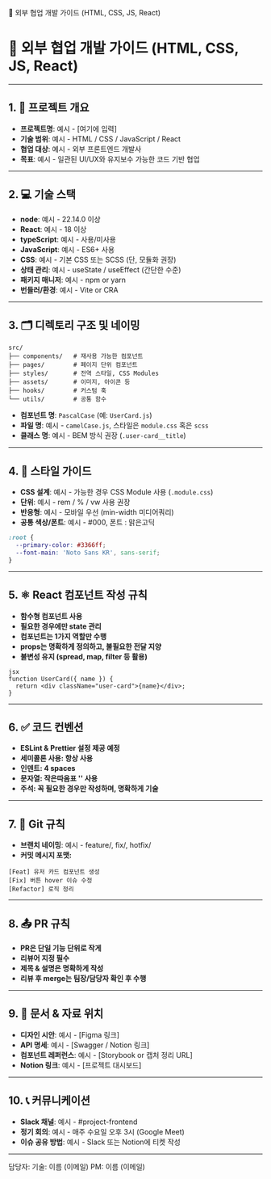 📘 외부 협업 개발 가이드 (HTML, CSS, JS, React)
# 📘 외부 협업 개발 가이드 (HTML, CSS, JS, React)

---

## 1. 📌 프로젝트 개요
- **프로젝트명**: 예시 - [여기에 입력]
- **기술 범위**: 예시 - HTML / CSS / JavaScript / React
- **협업 대상**: 예시 - 외부 프론트엔드 개발사
- **목표**: 예시 - 일관된 UI/UX와 유지보수 가능한 코드 기반 협업

---

## 2. 💻 기술 스택
- **node**: 예시 - 22.14.0 이상
- **React**: 예시 - 18 이상
- **typeScript**: 예시 - 사용/미사용
- **JavaScript**: 예시 - ES6+ 사용
- **CSS**: 예시 - 기본 CSS 또는 SCSS (단, 모듈화 권장)
- **상태 관리**: 예시 - useState / useEffect (간단한 수준)
- **패키지 매니저**: 예시 - npm or yarn
- **번들러/환경**: 예시 - Vite or CRA

---

## 3. 🗂 디렉토리 구조 및 네이밍
```
src/
├── components/   # 재사용 가능한 컴포넌트
├── pages/        # 페이지 단위 컴포넌트
├── styles/       # 전역 스타일, CSS Modules
├── assets/       # 이미지, 아이콘 등
├── hooks/        # 커스텀 훅
└── utils/        # 공통 함수
```
- **컴포넌트 명**: `PascalCase` (예: `UserCard.js`)
- **파일 명**: 예시 - `camelCase.js`, 스타일은 `module.css` 혹은 `scss`
- **클래스 명**: 예시 - BEM 방식 권장 (`.user-card__title`)

---

## 4. 🎨 스타일 가이드
- **CSS 설계**: 예시 - 가능한 경우 CSS Module 사용 (`.module.css`)
- **단위**: 예시 - rem / % / vw 사용 권장
- **반응형**: 예시 - 모바일 우선 (min-width 미디어쿼리)
- **공통 색상/폰트**: 예시 - #000, 폰트 : 맑은고딕

```css
:root {
  --primary-color: #3366ff;
  --font-main: 'Noto Sans KR', sans-serif;
}
```
---
## 5. ⚛ React 컴포넌트 작성 규칙
- **함수형 컴포넌트 사용**
- **필요한 경우에만 state 관리**
- **컴포넌트는 1가지 역할만 수행**
- **props는 명확하게 정의하고, 불필요한 전달 지양**
- **불변성 유지 (spread, map, filter 등 활용)**
```
jsx
function UserCard({ name }) {
  return <div className="user-card">{name}</div>;
}
```

---
## 6. ✅ 코드 컨벤션
- **ESLint & Prettier 설정 제공 예정**
- **세미콜론 사용: 항상 사용**
- **인덴트: 4 spaces**
- **문자열: 작은따옴표 '' 사용**
- **주석: 꼭 필요한 경우만 작성하며, 명확하게 기술**
---
## 7. 🔁 Git 규칙
- **브랜치 네이밍**: 예시 - feature/, fix/, hotfix/
- **커밋 메시지 포맷:**
```
[Feat] 유저 카드 컴포넌트 생성
[Fix] 버튼 hover 이슈 수정
[Refactor] 로직 정리
```
---
## 8. 📤 PR 규칙
- **PR은 단일 기능 단위로 작게**
- **리뷰어 지정 필수**
- **제목 & 설명은 명확하게 작성**
- **리뷰 후 merge는 팀장/담당자 확인 후 수행**
---
## 9. 📄 문서 & 자료 위치
- **디자인 시안**: 예시 - [Figma 링크]
- **API 명세**: 예시 - [Swagger / Notion 링크]
- **컴포넌트 레퍼런스**: 예시 - [Storybook or 캡처 정리 URL]
- **Notion 링크**: 예시 - [프로젝트 대시보드]
---
## 10. 📞 커뮤니케이션
- **Slack 채널**: 예시 - #project-frontend
- **정기 회의**: 예시 - 매주 수요일 오후 3시 (Google Meet)
- **이슈 공유 방법**: 예시 - Slack 또는 Notion에 티켓 작성
---
담당자:
기술: 이름 (이메일)
PM: 이름 (이메일)

